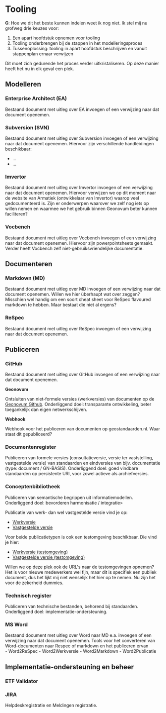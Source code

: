 # Tooling

<aside class="issue" title="Uitleg over modelleertools opnemen">
   <p><b>G</b>: Hoe we dit het beste kunnen indelen weet ik nog niet. Ik stel mij nu grofweg drie keuzes voor:
      <ol>
         <li>Een apart hoofdstuk opnemen voor tooling</li>
         <li>Tooling onderbrengen bij de stappen in het modelleringsproces</li>
         <li>Tussenoplossing: tooling in apart hoofdstuk beschrijven en vanuit stappenplan ernaar verwijzen</li>
      </ol>
   Dit moet zich gedurende het proces verder uitkristaliseren. Op deze manier heeft het nu in elk geval een plek.</p>
</aside>

<aside class="issue" title="In dit hoofdstuk het overzicht tooling team standaardisatie behandelen"></aside>


## Modelleren

### Enterprise Architect (EA)

<aside class="issue" title="Uitleg EA invoegen">
   Bestaand document met uitleg over EA invoegen of een verwijzing naar dat document openemen.
</aside>

<aside class="issue" title="In dit hoofdstuk handleiding Importeren va neen bestaand SVN-project in EA behandelen"></aside>

<aside class="issue" title="In dit hoofdstuk handleiding handleiding Gebruik MIM-toolbox behandelen"></aside>

<aside class="issue" title="In dit hoofdstuk handleiding handleiding Genereren MIM-profiel behandelen"></aside>

<aside class="issue" title="In dit hoofdstuk handleiding handleiding Genereren extensie MIM-toolbox behandelen"></aside>

<aside class="issue" title="In dit hoofdstuk handleiding Enterprise Architect, profielen en toolboxen"></aside>

### Subversion (SVN)

<aside class="issue" title="Uitleg Subversion invoegen">
   Bestaand document met uitleg over Subversion invoegen of een verwijzing naar dat document openemen. Hiervoor zijn verschillende handleidingen beschikbaar:
   <ul>
      <li>...</li>
      <li>...</li>
   </ul>
</aside>

<aside class="issue" title="In dit hoofdstuk handleiding installatie SVN behandelen"></aside>

### Imvertor

<aside class="issue" title="In dit hoofdstuk handleiding handleiding Imvertor installeren behandelen"></aside>

<aside class="issue" title="In dit hoofdstuk handleiding handleiding documentatie over imvertor behandelen"></aside>

<aside class="issue" title="Uitleg Imvertor invoegen">
   Bestaand document met uitleg over Imvertor invoegen of een verwijzing naar dat document openemen. Hiervoor verwijzen we op dit moment naar de website van Armatiek (ontwikkelaar van Imvertor) waarop veel gedocumenteerd is. Zijn er onderwerpen waarover we zelf nog iets op willen nemen en waarmee we het gebruik binnen Geonovum beter kunnen faciliteren?
</aside>

### Vocbench

<aside class="issue" title="In dit hoofdstuk handleiding VocBench toevoegen">
   Bestaand document met uitleg over Vocbench invoegen of een verwijzing naar dat document openemen. Hiervoor zijn powerpointsheets gemaakt. Verder heeft Vocbench zelf niet-gebruiksvriendelijke documentatie.
</aside>

## Documenteren

### Markdown (MD)

<aside class="issue" title="Uitleg MD invoegen">
   Bestaand document met uitleg over MD invoegen of een verwijzing naar dat document openemen. Willen we hier überhaupt wat over zeggen? Misschien wel handig om een soort cheat sheet voor ReSpec flavoured markdown te hebben. Maar bestaat die niet al ergens?
</aside>

### ReSpec

<aside class="issue" title="In dit hoofdstuk handleiding publiceren van het IMGeluid EAP-bestand behandelen"></aside>

<aside class="issue" title="Uitleg ReSpec invoegen">
   Bestaand document met uitleg over ReSpec invoegen of een verwijzing naar dat document openemen.
</aside>

<aside class="issue" title="In dit hoofdstuk Toepassing ReSpec (wiki) behandelen"></aside>

<aside class="issue" title="In dit hoofdstuk handleiding beheer GitHub/Markdown/ReSpec behandelen"></aside>

## Publiceren

### GitHub

<aside class="issue" title="In dit hoofdstuk GitHub-introductie behandelen">
   Bestaand document met uitleg over GitHub invoegen of een verwijzing naar dat document openemen.
</aside>

**Geonovum**

<aside class="issue" title="https://github.com/Geonovum">
   Ontsluiten van niet-formele versies (werkversies) van documenten op de <a href="https://github.com/Geonovum">Geonovum Github</a>. Onderliggend doel: transparante ontwikkeling, beter toegankelijk dan eigen netwerkschijven.
</aside>

**Webhook**

<aside class="issue" title="Instructie voor publiceren op Geonovum-Github">
   Webhook voor het publiceren van documenten op geostandaarden.nl. Waar staat dit gepubliceerd?
</aside>

### Documentenregister

<aside class="issue" title="Landingspagine van het Documentenregister">
   Publiceren van formele versies (consultatieversie, versie ter vaststelling, vastgestelde versie) van standaarden en eindversies van bijv. documentatie (type: document / GN-BASIS). Onderliggend doel: goed vindbare standaarden op persistente URI, voor zowel actieve als archiefversies.
</aside>

### Conceptenbibliotheek

<aside class="issue" title="Publiceren werkverie of vastgeselde versie begrippenkader">
   Publiceren van semantische begrippen uit informatiemodellen. Onderliggend doel: bevorderen harmonisatie / integratie>
</aside>

Publicatie van werk- dan wel vastgestelde versie vind je op:
 - [Werkversie](https://begrippen.geostandaarden.nl)
 - [Vastgestelde versie](https://definities.geostandaarden.nl)

Voor beide publicatietypen is ook een testomgeving beschikbaar. Die vind je hier:
 - [Werkversie (testomgeving)](linkOpnemen)
 - [Vastgestelde versie (testomgeving)](linkOpnemen)

<aside class="issue" title="URL testomgevingen opnemen">
   Willen we op deze plek ook de URL's naar de testomgevingen opnemen? Het is voor nieuwe medewerkers wel fijn, maar dit is specifiek een publiek document, dus het lijkt mij niet wenselijk het hier op te nemen. Nu zijn het voor de zekerheid dummies.
</aside>

### Technisch register

Publiceren van technische bestanden, behorend bij standaarden. Onderliggend doel: implementatie-ondersteuning.

<aside class="issue" title="In dit hoofdstuk handleiding voor beheerders technisch register behandelen"></aside>

### MS Word

<aside class="issue" title="Uitleg Word naar MD e.a. invoegen">
   Bestaand document met uitleg over Word naar MD e.a. invoegen of een verwijzing naar dat document openemen. Tools voor het converteren van Word-documenten naar Respec of markdown en het publiceren ervan 
</aside>
 - Word2ReSpec
 - Word2Werkversie
 - Word2Markdown
 - Word2Publicatie

## Implementatie-ondersteuning en beheer

### ETF Validator

<aside class="issue" title="In dit hoofdstuk MKM (Metadata Kwaliteitsmonitor) behandelen"></aside>

### JIRA

Helpdeskregistratie en Meldingen registratie.